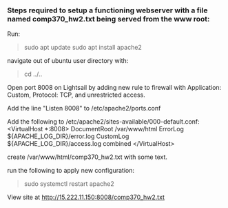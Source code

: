 ### Steps required to setup a functioning webserver with a file named comp370_hw2.txt being served from the www root:

Run:
> sudo apt update
> sudo apt install apache2

navigate out of ubuntu user directory with:
> cd ../..

Open port 8008 on Lightsail by adding new rule to firewall with Application: Custom, Protocol: TCP, and unrestricted access.

Add the line "Listen 8008" to /etc/apache2/ports.conf

Add the following to /etc/apache2/sites-available/000-default.conf:
&lt;VirtualHost *:8008>
    DocumentRoot /var/www/html
    ErrorLog ${APACHE_LOG_DIR}/error.log
    CustomLog ${APACHE_LOG_DIR}/access.log combined
&lt;/VirtualHost>


create /var/www/html/comp370_hw2.txt with some text.

run the following to apply new configuration:
> sudo systemctl restart apache2

View site at http://15.222.11.150:8008/comp370_hw2.txt

